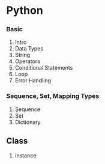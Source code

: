 # Python

### Basic
1. Intro
1. Data Types
1. String
1. Operators
1. Conditional Statements
1. Loop
1. Error Handling

### Sequence, Set, Mapping Types
1. Sequence
1. Set
1. Dictionary

## Class
1. instance